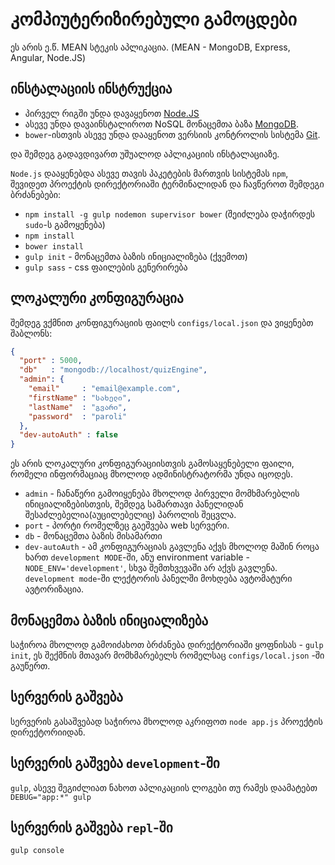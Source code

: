 კომპიუტერიზირებული გამოცდები
=====

ეს არის ე.წ. MEAN სტეკის აპლიკაცია.
(MEAN - MongoDB, Express, Angular, Node.JS)


ინსტალაციის ინსტრუქცია
----

+ პირველ რიგში უნდა დავაყენოთ [Node.JS](http://nodejs.org/download/)
+ ასევე უნდა დავაინსტალიროთ NoSQL მონაცემთა ბაზა [MongoDB](http://www.mongodb.org/downloads).
+ `bower`-ისთვის ასევე უნდა დააყენოთ ვერსიის კონტროლის სისტემა [Git](http://git-scm.com/downloads).

და შემდეგ გადავდივართ უშუალოდ აპლიკაციის ინსტალაციაზე.

`Node.js` დააყენებდა ასევე თავის პაკეტების მართვის სისტემას `npm`, შევიდეთ პროექტის დირექტორიაში ტერმინალიდან და ჩავწეროთ შემდეგი ბრძანებები:

  + `npm install -g gulp nodemon supervisor bower` (შეიძლება დაჭირდეს `sudo`-ს გამოყენება)
  + `npm install`
  + `bower install`
  + `gulp init` - მონაცემთა ბაზის ინიციალიზება (ქვემოთ)
  + `gulp sass` - css ფაილების გენერირება

ლოკალური კონფიგურაცია
----

შემდეგ ვქმნით კონფიგურაციის ფაილს `configs/local.json` და ვიყენებთ შაბლონს:

```json
{
  "port" : 5000,
  "db"   : "mongodb://localhost/quizEngine",
  "admin": {
    "email"     : "email@example.com",
    "firstName" : "სახელი",
    "lastName"  : "გვარი",
    "password"  : "paroli"
  },
  "dev-autoAuth" : false
}
```
ეს არის ლოკალური კონფიგურაციისთვის გამოსაყენებელი ფაილი, რომელი ინფორმაციაც მხოლოდ ადმინისტრატორმა უნდა იცოდეს.

+ `admin` - ჩანაწერი გამოიყენება მხოლოდ პირველი მომხმარებლის ინიციალიზებისთვის, შემდეგ სამართავი პანელიდან შესაძლებელია(აუცილებელიც) პაროლის შეცვლა.
+ `port` - პორტი რომელზეც გაეშვება web სერვერი.
+ `db` - მონაცემთა ბაზის მისამართი
+ `dev-autoAuth` - ამ კონფიგურაციას გავლენა აქვს მხოლოდ მაშინ როცა ხართ `development MODE`-ში, ანუ environment variable - `NODE_ENV='development'`, სხვა შემთხვევაში არ აქვს გავლენა. `development mode`-ში ლექტორის პანელში მოხდება ავტომატური ავტორიზაცია.

მონაცემთა ბაზის ინიციალიზება
---
საჭიროა მხოლოდ გამოიძახოთ ბრძანება დირექტორიაში ყოფნისას - `gulp init`, ეს შექმნის მთავარ მომხმარებელს რომელსაც `configs/local.json` -ში გაუწერთ.

სერვერის გაშვება
---
სერვერის გასაშვებად საჭიროა მხოლოდ აკრიფოთ `node app.js` პროექტის დირექტორიიდან.

სერვერის გაშვება `development`-ში
---
`gulp`, ასევე შეგიძლიათ ნახოთ აპლიკაციის ლოგები თუ რამეს დაამატებთ `DEBUG="app:*" gulp`


სერვერის გაშვება `repl`-ში
---
`gulp console`

